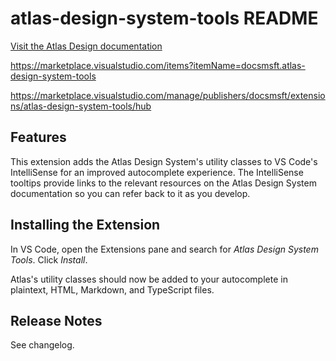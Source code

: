 # atlas-design-system-tools README

[Visit the Atlas Design documentation](https://design.docs.microsoft.com/)

https://marketplace.visualstudio.com/items?itemName=docsmsft.atlas-design-system-tools

https://marketplace.visualstudio.com/manage/publishers/docsmsft/extensions/atlas-design-system-tools/hub

## Features

This extension adds the Atlas Design System's utility classes to VS Code's IntelliSense for an improved autocomplete experience. The IntelliSense tooltips provide links to the relevant resources on the Atlas Design System documentation so you can refer back to it as you develop.

## Installing the Extension

In VS Code, open the Extensions pane and search for _Atlas Design System Tools_. Click _Install_.

Atlas's utility classes should now be added to your autocomplete in plaintext, HTML, Markdown, and TypeScript files.

## Release Notes

See changelog.
